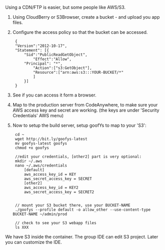 

Using a CDN/FTP is easier, but some people like AWS/S3.

1. Using CloudBerry or S3Browser, create a bucket - and upload you app files.

2. Configure the access policy so that the bucket can be accessed.


		{
		"Version":"2012-10-17",
		"Statement": [{
			"Sid":"PublicReadGetObject",
				"Effect":"Allow",
			"Principal": "*",
				"Action":["s3:GetObject"],
				"Resource":["arn:aws:s3:::YOUR-BUCKET/*"
				]
			}]
		}

3. See if you can access it form a browser.

4. Map to the production server from CodeAnywhere, to make sure your AWS access key and secret are working. (the keys are under 'Security Credentials' AWS menu)

3. Now to setup the build server, setup goofYs to map to your 'S3':

		cd ~
		wget http://bit.ly/goofys-latest
		mv goofys-latest goofys
		chmod +x goofys

		//edit your credentials, [other2] part is very optional:
		mkdir ~/.aws
		nano ~/.aws/credentials
			[default]
			aws_access_key_id = KEY
			aws_secret_access_key = SECRET
			[other2]
			aws_access_key_id = KEY2
			aws_secret_access_key = SECRET2


		// mount your S3 bucket there, use your BUCKET-NAME
		./goofys --profile default -o allow_other --use-content-type BUCKET-NAME ~/admin/prod

		// check to see your S3 webapp files
		ls XXX


 We have S3 inside the container. The group IDE can edit S3 project. Later you can customize the IDE.


